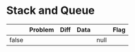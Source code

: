 # Stack and Queue



<table><thead><tr><th data-type="checkbox"> </th><th>Problem</th><th data-type="select">Diff</th><th>Data</th><th data-type="rating" data-max="5"></th><th>Flag</th></tr></thead><tbody><tr><td>false</td><td></td><td></td><td></td><td>null</td><td></td></tr></tbody></table>
